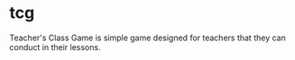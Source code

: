 # tcg
Teacher's Class Game is simple game designed for teachers that they can conduct in their lessons.
